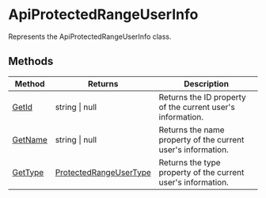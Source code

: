 # ApiProtectedRangeUserInfo

Represents the ApiProtectedRangeUserInfo class.


## Methods

| Method | Returns | Description |
| ------ | ------- | ----------- |
| [GetId](./Methods/GetId.md) | string \| null | Returns the ID property of the current user's information. |
| [GetName](./Methods/GetName.md) | string \| null | Returns the name property of the current user's information. |
| [GetType](./Methods/GetType.md) | [ProtectedRangeUserType](../Enumeration/ProtectedRangeUserType.md) | Returns the type property of the current user's information. |
